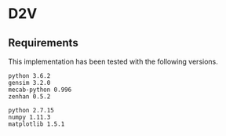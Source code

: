 # D2V

## Requirements

This implementation has been tested with the following versions.

```
python 3.6.2
gensim 3.2.0
mecab-python 0.996
zenhan 0.5.2
```

```
python 2.7.15
numpy 1.11.3
matplotlib 1.5.1
```

